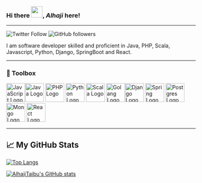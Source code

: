 ### Hi there <img src="https://raw.githubusercontent.com/MartinHeinz/MartinHeinz/master/wave.gif" width="30px">, ***Alhaji*** here!
--------------------------------------------------------------------------------------------------------------------------------
![Twitter Follow](https://img.shields.io/twitter/follow/alhajiarena?style=social) ![GitHub followers](https://img.shields.io/github/followers/AlhajiTaibu?style=social)

I am software developer skilled and proficient in Java, PHP, Scala, Javascript, Python, Django, SpringBoot and React.

---

### 🧰 Toolbox

<img src="https://cdn.worldvectorlogo.com/logos/logo-javascript.svg" alt="JavaScript Logo" width="50" height="50"/><img src="https://cdn.worldvectorlogo.com/logos/java-4.svg" alt="Java Logo" width="50" height="50"/> <img src="https://cdn.worldvectorlogo.com/logos/php-1.svg" alt="PHP Logo" width="50" height="50"/> <img src="https://cdn.worldvectorlogo.com/logos/python-5.svg" alt="Python Logo" width="50" height="50"/>   <img src="https://cdn.worldvectorlogo.com/logos/scala-4.svg" alt="Scala Logo" width="50" height="50"/> <img src="https://cdn.worldvectorlogo.com/logos/golang-1.svg" alt="Golang Logo" width="50" height="50"/><img src="https://cdn.worldvectorlogo.com/logos/django-community.svg" alt="Django Logo" width="50" height="50"/> <img src="https://cdn.worldvectorlogo.com/logos/spring-3.svg" alt="Spring Logo" width="50" height="50"/>  <img src="https://cdn.worldvectorlogo.com/logos/postgresql.svg" alt="Postgres Logo" width="50" height="50"/> <img src="https://cdn.worldvectorlogo.com/logos/mongodb-icon-1.svg" alt="Mongo Logo" width="50" height="50"/>  <img src="https://cdn.worldvectorlogo.com/logos/react-2.svg" alt="React Logo" width="50" height="50"/>

---

## &#x1f4c8; My GitHub Stats

[![Top Langs](https://github-readme-stats.vercel.app/api/top-langs/?username=AlhajiTaibu&hide=html,css&theme=radical)](https://github.com/anuraghazra/github-readme-stats)

[![AlhajiTaibu's GitHub stats](https://github-readme-stats.vercel.app/api?username=AlhajiTaibu&hide=prs,stars&theme=radical)](https://github.com/anuraghazra/github-readme-stats)


<!--
**AlhajiTaibu/AlhajiTaibu** is a ✨ _special_ ✨ repository because its `README.md` (this file) appears on your GitHub profile.

Here are some ideas to get you started:

- 🔭 I’m currently working on ...
- 🌱 I’m currently learning ...
- 👯 I’m looking to collaborate on ...
- 🤔 I’m looking for help with ...
- 💬 Ask me about ...
- 📫 How to reach me: ...
- 😄 Pronouns: ...
- ⚡ Fun fact: ...
-->
